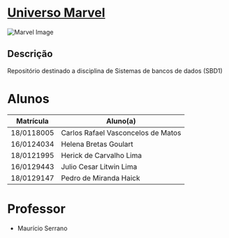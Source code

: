 # [Universo Marvel](https://sbd1.github.io/grupo11-Universo-Marvel) 

![Marvel Image](docs/assets/img/marvel-logo.png)

## Descrição

Repositório destinado a disciplina de Sistemas de bancos de dados (SBD1)

# Alunos

| Matrícula  | Aluno(a)                           |
| ---------- | ---------------------------------- |
| 18/0118005 | Carlos Rafael Vasconcelos de Matos |
| 16/0124034 | Helena Bretas Goulart              |
| 18/0121995 | Herick de Carvalho Lima            |
| 16/0129443 | Julio Cesar Litwin Lima            |
| 18/0129147 | Pedro de Miranda Haick             |

# Professor

- Maurício Serrano
